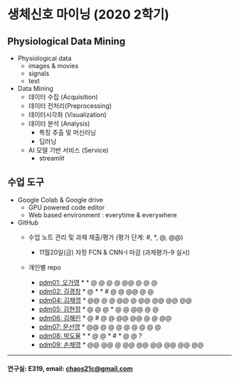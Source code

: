 # 생체신호 마이닝 (2020 2학기)

## Physiological Data Mining
* Physiological data
  - images & movies
  - signals
  - text
* Data Mining
  - 데이터 수집 (Acquisition)
  - 데이터 전처리(Preprocessing)
  - 데이터시각화 (Visualization)
  - 데이터 분석 (Analysis)
    * 특징 추출 및 머신러닝
    * 딥러닝
  - AI 모델 기반 서비스 (Service)
    * streamlit
    
## 수업 도구
* Google Colab & Google drive
  - GPU powered code editor
  - Web based environment : everytime & everywhere
* GitHub
  - 수업 노트 관리 및 과제 제출/평가 (평가 단계: #, *, @, @@)
    * 11월20일(금) 자정 FCN & CNN-I 마감 (과제평가-9 실시)  
    
  - 개인별 repo  
    * [pdm01: 오가영](https://github.com/o-going/pdm01) * * @ @ @ @ @@ @ @ @
    * [pdm02: 김경창](https://github.com/rldckd0103/pdm02) * @ * * # @ @ @@ @ @
    * [pdm04: 김채영](https://github.com/kimchaeyoung-student/pdm04) * @@ @ @ @@ @ @@ @@ @@ @@
    * [pdm05: 김현정](https://github.com/dasdasqs2/pdm05) * @ @ @ * @ @ @@ @ @
    * [pdm06: 김혜린](https://github.com/Kim-Hyerin/pdm06) * @ # @ @ @@ @@ @ @ @@
    * [pdm07: 문선영](https://github.com/anstjsdud/pdm07) * @@ @ @ @ @ @ @ @ @
    * [pdm08: 박도율](https://github.com/DoyulPark/pdm08) * * @ @ * # * @ @ ?
    * [pdm09: 손채영](https://github.com/chaeyeongSon/pdm09) * @@ @@ @ @@ @@ @@ @@ @@ @@
 ---
 #### 연구실: E319, email: chaos21c@gmail.com
 
